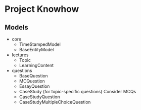 Project Knowhow
==============

Models
-----

* core
	* TimeStampedModel
	* BaseEntityModel
* lectures
	* Topic
	* LearningContent
* questions
	* BaseQuestion
	* MCQuestion
	* EssayQuestion
	* CaseStudy (for topic-specific questions) Consider MCQs
	* CaseStudyQuestion
	* CaseStudyMultipleChoiceQuestion

